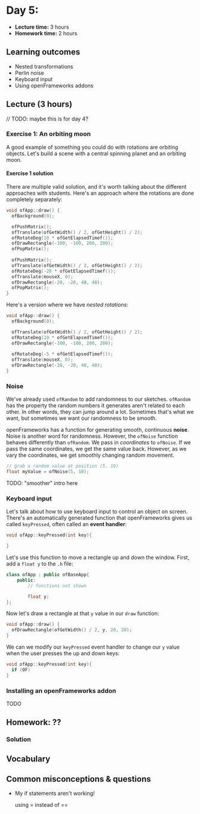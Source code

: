 # Day 5:

- **Lecture time:** 3 hours
- **Homework time:** 2 hours

## Learning outcomes

- Nested transformations
- Perlin noise
- Keyboard input
- Using openFrameworks addons

## Lecture (3 hours)

// TODO: maybe this is for day 4?

### Exercise 1: An orbiting moon

A good example of something you could do with rotations are orbiting objects. Let's build a scene with a central spinning planet and an orbiting moon.

#### Exercise 1 solution

There are multiple valid solution, and it's worth talking about the different approaches with students. Here's an approach where the rotations are done completely separately:

```cpp
void ofApp::draw() {
  ofBackground(0);

  ofPushMatrix();
  ofTranslate(ofGetWidth() / 2, ofGetHeight() / 2);
  ofRotateDeg(10 * ofGetElapsedTimef());
  ofDrawRectangle(-100, -100, 200, 200);
  ofPopMatrix();
  
  ofPushMatrix();
  ofTranslate(ofGetWidth() / 2, ofGetHeight() / 2);
  ofRotateDeg(-20 * ofGetElapsedTimef());
  ofTranslate(mouseX, 0);
  ofDrawRectangle(-20, -20, 40, 40);
  ofPopMatrix();
}
```

Here's a version where we have _nested rotations_:

```cpp
void ofApp::draw() {
  ofBackground(0);

  ofTranslate(ofGetWidth() / 2, ofGetHeight() / 2);
  ofRotateDeg(10 * ofGetElapsedTimef());
  ofDrawRectangle(-100, -100, 200, 200);
  
  ofRotateDeg(-5 * ofGetElapsedTimef());
  ofTranslate(mouseX, 0);
  ofDrawRectangle(-20, -20, 40, 40);
}
```

### Noise

We've already used `ofRandom` to add randomness to our sketches. `ofRandom` has the property the random numbers it generates aren't related to each other. In other words, they can jump around a lot. Sometimes that's what we want, but sometimes we want our randomness to be smooth.

openFrameworks has a function for generating smooth, continuous **noise**. Noise is another word for randomness. However, the `ofNoise` function behaves differently than `ofRandom`. We pass in _coordinates_ to `ofNoise`. If we pass the same coordinates, we get the same value back. However, as we vary the coordinates, we get smoothly changing random movement.

```cpp
// grab a random value at position (5, 10)
float myValue = ofNoise(5, 10);
```

TODO: "smoother" intro here

### Keyboard input

Let's talk about how to use keyboard input to control an object on screen. There's an automatically generated function that openFrameworks gives us called `keyPressed`, often called an **event handler**:

```cpp
void ofApp::keyPressed(int key){

}
```

Let's use this function to move a rectangle up and down the window. First, add a `float y` to the `.h` file:

```cpp
class ofApp : public ofBaseApp{
    public:
        // functions not shown

        float y;
};
```

Now let's draw a rectangle at that `y` value in our `draw` function:

```cpp
void ofApp::draw() {
  ofDrawRectangle(ofGetWidth() / 2, y, 20, 20);
}
```

We can we modify our `keyPressed` event handler to change our `y` value when the user presses the up and down keys:

```cpp
void ofApp::keyPressed(int key){
  if (OF)
}
```

### Installing an openFrameworks addon

TODO

## Homework: ??


### Solution

## Vocabulary

## Common misconceptions & questions

- My if statements aren't working!

  using = instead of ==
